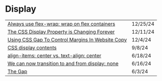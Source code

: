 # Display

|                                                                                                                                                          |          |
| -------------------------------------------------------------------------------------------------------------------------------------------------------- | -------- |
| [Always use flex-wrap: wrap on flex containers](https://app.daily.dev/posts/always-use-flex-wrap-wrap-on-flex-containers-fiqhucij6)                      | 12/25/24 |
| [The CSS Display Property is Changing Forever](https://app.daily.dev/posts/the-css-display-property-is-changing-forever-atixozhdb)                       | 12/11/24 |
| [Using CSS Gap To Control Margins In Website Copy](https://www.bennadel.com/blog/4734-using-css-gap-to-control-margins-in-website-copy.htm?ref=dailydev) | 12/4/24  |
| [CSS display contents](https://app.daily.dev/posts/css-display-contents-rtl9mzrfu)                                                                       | 9/8/24   |
| [align-items: center vs. text-align: center](https://kyleshevlin.com/align-items-center-vs-text-align-center/)                                           | 6/18/24  |
| [We can now transition to and from display: none](https://www.youtube.com/watch?v=vmDEHAzj2XE)                                                           | 6/16/24  |
| [The Gap](https://ishadeed.com/article/the-gap/#the-gap-property)                                                                                        | 6/3/24   |
